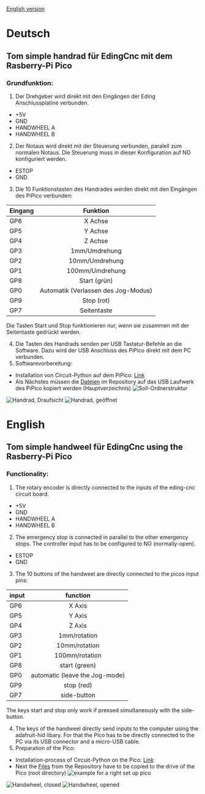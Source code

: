 [English version](#english)

# Deutsch
## Tom simple handrad für EdingCnc mit dem Rasberry-Pi Pico
### Grundfunktion:
  1.  Der Drehgeber wird direkt mit den Eingängen der Eding Anschlussplatine verbunden.
   * +5V 
   * GND
   * HANDWHEEL A
   * HANDWHEEL B
  2.  Der Notaus wird direkt mit der Steuerung verbunden, paralell zum normalen Notaus. Die Steuerung muss in dieser Konfiguration auf NO konfiguriert werden. 
   * ESTOP
   * GND
  3. Die 10 Funktionstasten des Handrades werden direkt mit den Eingängen des PiPico verbunden:

| Eingang | Funktion |
| --- |:-------------:|
| GP6 | X Achse |
| GP5 | Y Achse |
| GP4 | Z Achse |
| GP3 | 1mm/Umdrehung |
| GP2 | 10mm/Umdrehung |
| GP1 | 100mm/Umdrehung |
| GP8 | Start (grün) |
| GP0 | Automatik (Verlassen des Jog-Modus) |
| GP9 | Stop (rot) |
| GP7 | Seitentaste |

Die Tasten Start und Stop funktionieren nur, wenn sie zusammen mit der Seitentaste gedrückt werden.

  4.  Die Tasten des Handrads senden per USB Tastatur-Befehle an die Software. Dazu wird der USB Anschluss des PiPico direkt mit dem PC verbunden.
  5.  Softwarevorbereitung:
   * Installation von Circuit-Python auf dem PiPico: [Link](https://www.elektronik-kompendium.de/sites/raspberry-pi/2706221.htm)
   * Als Nächstes müssen die [Dateien](https://github.com/TheBlueManCoding/tshwEdingCnc/tree/main/src) im Repository auf das USB Laufwerk des PiPico kopiert werden (Hauptverzeichnis)
![Soll-Ordnerstruktur](https://github.com/TheBlueManCoding/tshwEdingCnc/blob/67d1aaba23f07c7498afed532d94e842163adbea/img/FolderStructure.png)





![Handrad, Draufsicht](https://github.com/TheBlueManCoding/tshwEdingCnc/blob/main/img/Layout.jpg)
![Handrad, geöffnet](https://github.com/TheBlueManCoding/tshwEdingCnc/blob/main/img/Handrad_innen.jpg)

# English
## Tom simple handweel für EdingCnc using the Rasberry-Pi Pico
### Functionality:
  1.  The rotary encoder is directly connected to the inputs of the eding-cnc circuit board.
   * +5V 
   * GND
   * HANDWHEEL A
   * HANDWHEEL B
  2.  The emergency stop is connected in parallel to the other emergency stops. The controller input has to be configured to NO (normally-open). 
   * ESTOP
   * GND
  3. The 10 buttons of the handweel are directly connected to the picos input pins:

| input | function |
| --- |:-------------:|
| GP6 | X Axis |
| GP5 | Y Axis |
| GP4 | Z Axis |
| GP3 | 1mm/rotation |
| GP2 | 10mm/rotation |
| GP1 | 100mm/rotation |
| GP8 | start (green) |
| GP0 | automatic (leave the Jog-mode) |
| GP9 | stop (red) |
| GP7 | side-button |

The keys start and stop only work if pressed simultaneously with the side-button.

  4.  The keys of the handweel directly send inputs to the computer using the adafruit-hid libary. For that the Pico has to be directly connected to the PC via its USB connector and a micro-USB cable.
  5.  Preparation of the Pico:
   * Installation-process of Circuit-Python on the Pico: [Link](https://www.diyprojectslab.com/raspberry-pi-pico-with-circuitpython/)
   * Next the [Files](https://github.com/TheBlueManCoding/tshwEdingCnc/tree/main/src) from the Repository have to be copied to the drive of the Pico (root directory)
![example for a right set up pico](https://github.com/TheBlueManCoding/tshwEdingCnc/blob/67d1aaba23f07c7498afed532d94e842163adbea/img/FolderStructure.png)





![Handwheel, closed](https://github.com/TheBlueManCoding/tshwEdingCnc/blob/main/img/Layout.jpg)
![Handwheel, opened](https://github.com/TheBlueManCoding/tshwEdingCnc/blob/main/img/Handrad_innen.jpg)
